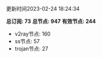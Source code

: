 更新时间2023-02-24 18:24:34

**总订阅: 73**
**总节点: 947**
**有效节点: 244**
- v2ray节点: 160
- ss节点: 57
- trojan节点: 27

